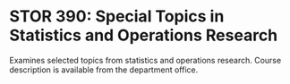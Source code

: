 # STOR 390: Special Topics in Statistics and Operations Research

Examines selected topics from statistics and operations research. Course description is available from the department office.